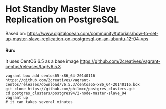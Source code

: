 # Hot Standby Master Slave Replication on PostgreSQL


Based on: https://www.digitalocean.com/community/tutorials/how-to-set-up-master-slave-replication-on-postgresql-on-an-ubuntu-12-04-vps

#### Run:

It uses CentOS 6.5 as a base image https://github.com/2creatives/vagrant-centos/releases/tag/v6.5.3

```shell
vagrant box add centos65-x86_64-20140116 https://github.com/2creatives/vagrant-centos/releases/download/v6.5.3/centos65-x86_64-20140116.box
git clone https://github.com/philmcc/postgres_clusters.git
cd postgres_clusters/postgres94/2-node-master-slave_94
vagrant up
# it can takes several minutes
```
